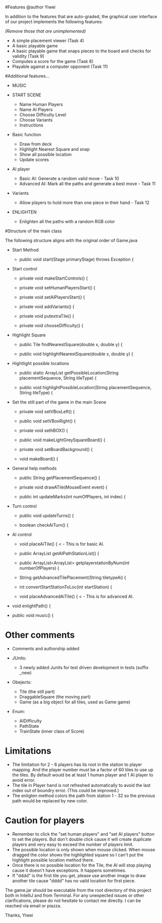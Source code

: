 #Features
@author Yiwei

In addition to the features that are auto-graded, the graphical user interface
of our project implements the following features:

*(Remove those that are unimplemented)*

 - A simple placement viewer (Task 4)
 - A basic playable game
 - A basic playable game that snaps pieces to the board and checks for validity (Task 9)
 - Computes a score for the game (Task 8)
 - Playable against a computer opponent (Task 11)

#Additional features...
- MUSIC

- START SCENE
	- Name Human Players
	- Name AI Players
	- Choose Difficulty Level
	- Choose Variants
	- Instructions

- Basic function
	- Draw from deck
	- Highlight Nearest Square and snap
	- Show all possible location
	- Update scores

- AI player
	- Basic AI: Generate a random valid move - Task 10
	- Advanced AI: Mark all the paths and generate a best move - Task 11

- Variants
	- Allow players to hold more than one piece in their hand - Task 12

- ENLIGHTEN
	- Enlighten all the paths with a random RGB color
	
#Structure of the main class


The following structure aligns with the original order of Game.java

- Start Method
    -	public void start(Stage primaryStage) throws Exception {

- Start control

    -   private void makeStartControls() {
        
    -    private void setHumanPlayersStart() {
        
    -    private void setAiPlayersStart() {
        
    -    private void addVariants() {
        
    -    private void putextraTile() {
        
    -    private void chooseDifficulty() {

- Highlight Square    
   
    -	public Tile findNearestSquare(double x, double y) {
        
    -	public void highlightNearestSquare(double x, double y) {

- Hightlight possible locations
	
    -	public static ArrayList<String> getPossibleLocation(String placementSequence, String tileType) {
        
    -    public void highlightPossibleLocation(String placementSequence, String tileType) {

- Set the still part of the game in the main Scene        
    -	private void setVBoxLeft() {
        
    -	public void setVBoxRight() {
        
    -	private void sethBOX() {
        
    -	public void makeLightGreySquareBoard() {
        
    -	private void setBoardBackground() {
        
    -	void makeBoard() {

- General help methods
	
    -	public String getPlacementSequence() {
        
    -	private void drawATile(MouseEvent event) {  
        
    -	public int updateMarks(int numOfPlayers, int index) {

- Turn control	
    -	public void updateTurns() {
        
    -	boolean checkAiTurn() {

- AI control
    -	void placeAiTile() { < - This is for basic AI.
        
    -	public ArrayList<Integer> getAIPathStationList() {
        
    -	public ArrayList<ArrayList<Integer>> getplayerstationByNum(int numberOfPlayers) {
        
    -	String getAdvancedTilePlacement(String tiletypeAi) {
        
    -	int convertStartStationToLoc(int startStation) {
        
    -	void placeAdvancedAiTile() { < - This is for advanced AI.
	
-	void enlightPath() {
	
-	public void music() {

# Other comments
- Comments and authorship added

- JUnits:
    - 3 newly added Junits for test driven development in tests (suffix _new)

- Obejects: 
    - Tile (the still part)
    - DraggableSquare (the moving part)
    - Game (as a big object for all tiles, used as Game game)

- Enum:
    - AIDifficulty
    - PathState
    - TrainState (inner class of Score)

# Limitations 

- The limitation for 2 - 6 players has its root in the station to player mapping. And the player 
number must be a factor of 60 tiles to use up the tiles. By default would be at least 1 human player and 1 AI player to avoid error.
- The tile in Player hand is not refreshed automatically to avoid the last index out of boundry error. (This could be improved.)
- The enligten method colors the path from station 1 - 32 so the previous path would be replaced by new color. 

# Caution for players
- Remember to click the "set human players" and "set AI players" button to set the players. But don't double click cause it will create duplicate players and very easy to exceed the number of players limit.
- The possible location is only shown when mouse clicked. When mouse dragged the color shows the highlighted square so I can't put the highlight possible location method there.
- Once there is no possible location for the Tile, the AI will stop playing cause it doesn't have exceptions. It happens sometimes.
- If "dddd" is the first tile you get, please use another image to draw another tile cause "dddd" has no vaild location for first piece.

The game.jar should be executable from the root directory of this project both in IntelliJ and from Terminal.
For any unexpected issues or other clarifications, please do not hesitate to contact me directly. I can be reached via email or piazza.

Thanks,
Yiwei

